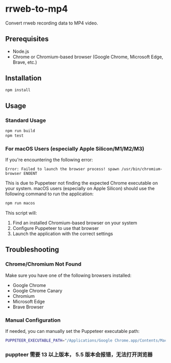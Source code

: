 # rrweb-to-mp4

Convert rrweb recording data to MP4 video.

## Prerequisites

- Node.js
- Chrome or Chromium-based browser (Google Chrome, Microsoft Edge, Brave, etc.)

## Installation

```bash
npm install
```

## Usage

### Standard Usage

```bash
npm run build
npm test
```

### For macOS Users (especially Apple Silicon/M1/M2/M3)

If you're encountering the following error:

```
Error: Failed to launch the browser process! spawn /usr/bin/chromium-browser ENOENT
```

This is due to Puppeteer not finding the expected Chrome executable on your system. macOS users (especially on Apple Silicon) should use the following command to run the application:

```bash
npm run macos
```

This script will:
1. Find an installed Chromium-based browser on your system
2. Configure Puppeteer to use that browser
3. Launch the application with the correct settings

## Troubleshooting

### Chrome/Chromium Not Found

Make sure you have one of the following browsers installed:
- Google Chrome
- Google Chrome Canary
- Chromium
- Microsoft Edge
- Brave Browser

### Manual Configuration

If needed, you can manually set the Puppeteer executable path:

```bash
PUPPETEER_EXECUTABLE_PATH="/Applications/Google Chrome.app/Contents/MacOS/Google Chrome" node index.js
``` 

### puppteer 需要 13 以上版本， 5.5 版本会报错，无法打开浏览器
